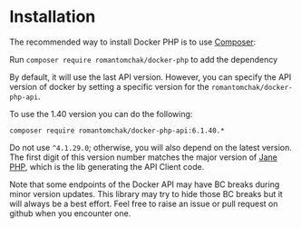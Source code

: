 # Installation

The recommended way to install Docker PHP is to use [Composer](http://getcomposer.org/):

Run `composer require romantomchak/docker-php` to add the dependency

By default, it will use the last API version. However, you can specify the API version of docker by setting a specific
version for the `romantomchak/docker-php-api`.

To use the 1.40 version you can do the following:

```
composer require romantomchak/docker-php-api:6.1.40.*
```

Do not use `^4.1.29.0`; otherwise, you will also depend on the latest version. The first digit of this version number matches the 
major version of [Jane PHP](https://github.com/janephp/janephp), which is the lib generating the API Client code.

Note that some endpoints of the Docker API may have BC breaks during minor version updates. This library may
try to hide those BC breaks but it will always be a best effort. Feel free to raise an issue or pull request on github when
you encounter one.
